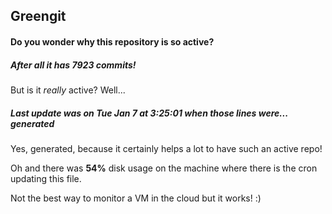 ## Greengit

#### Do you wonder why this repository is so active?

##### After all it has 7923 commits!

But is it *really* active? Well...

##### Last update was on Tue Jan 7 at 3:25:01 when those lines were... generated

Yes, generated, because it certainly helps a lot to have such an active repo!

Oh and there was **54%** disk usage on the machine
where there is the cron updating this file.

Not the best way to monitor a VM in the cloud but it works! :)
